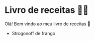 # Livro de receitas :man_cook:

Olá! Bem vindo ao meu livro de receitas :cookie:

* Strogonoff de frango
